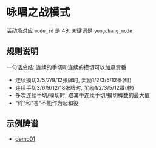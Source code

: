 # 咏唱之战模式

活动场对应 `mode_id` 是 49, 关键词是 `yongchang_mode`

## 规则说明

一句话总结: 连续的手切和连续的摸切可以加悬赏番

- 连续摸切3/5/7/9/12张牌时, 奖励1/2/3/5/12番(绯) 
- 连续手切3/6/9/12/18张牌时, 奖励1/2/3/5/12番(苍)
- 多次连续手切/摸切时, 取其中连续手切/摸切牌数的最大值
- "绯"和"苍"不能作为起和役

## 示例牌谱

- [demo01](demo01.js)
